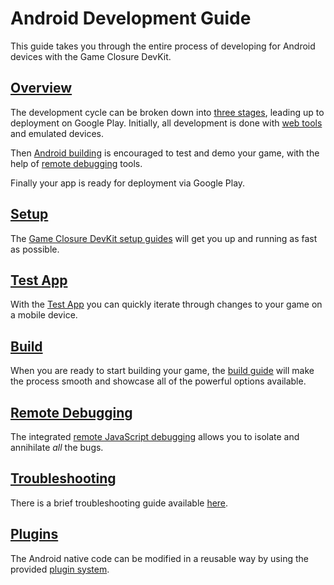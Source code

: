 # Android Development Guide

This guide takes you through the entire process of developing for Android
devices with the Game Closure DevKit.

## [Overview](./android-stages.html)

The development cycle can be broken down into [three
stages](./android-stages.html), leading up to deployment on Google Play.
Initially, all development is done with [web tools](../guide/install.html) and
emulated devices.

Then [Android building](./android-build.html) is encouraged to test and demo
your game, with the help of [remote debugging](./android-remote-debug.html)
tools.

Finally your app is ready for deployment via Google Play.

## [Setup](./android-setup.html)

The [Game Closure DevKit setup guides](./android-setup.html) will get you up
and running as fast as possible.

## [Test App](./android-test-app.html)

With the [Test App](./android-test-app.html) you can quickly iterate through
changes to your game on a mobile device.

## [Build](./android-build.html)

When you are ready to start building your game, the [build
guide](./android-build.html) will make the process smooth and showcase all of
the powerful options available.

## [Remote Debugging](./android-remote-debug.html)

The integrated [remote JavaScript debugging](./android-remote-debug.html)
allows you to isolate and annihilate *all* the bugs.

## [Troubleshooting](./android-troubleshooting.html)

There is a brief troubleshooting guide available
[here](./android-troubleshooting.html).

## [Plugins](./android-plugin.html)

The Android native code can be modified in a reusable way by using the provided
[plugin system](./android-plugin.html).
